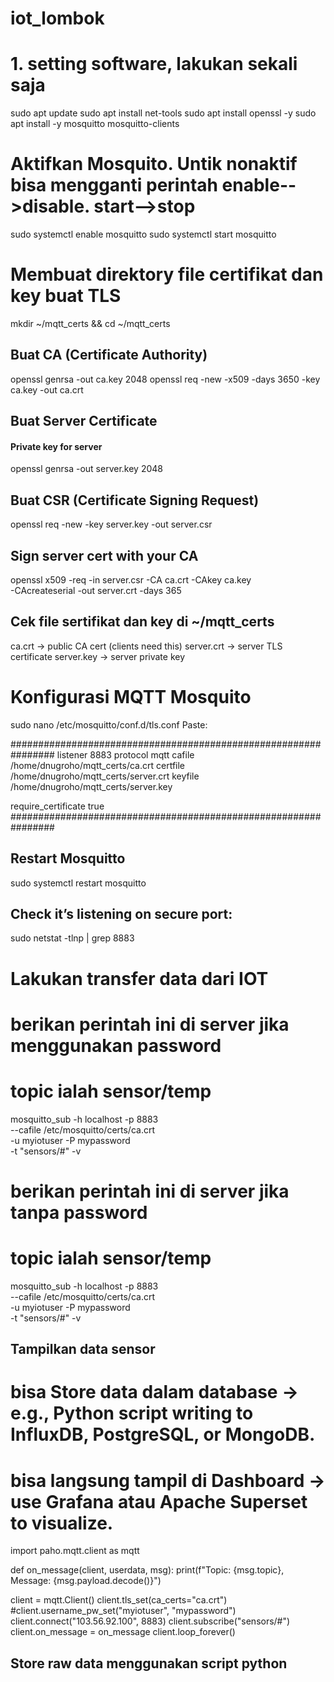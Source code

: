 # iot_lombok
# 1. setting software, lakukan sekali saja
sudo apt update
sudo apt install net-tools
sudo apt install openssl -y
sudo apt install -y mosquitto mosquitto-clients

# Aktifkan Mosquito. Untik nonaktif bisa mengganti perintah enable-->disable. start-->stop
sudo systemctl enable mosquitto
sudo systemctl start mosquitto

# Membuat direktory file certifikat dan key buat TLS 
mkdir ~/mqtt_certs && cd ~/mqtt_certs

## Buat CA (Certificate Authority)
openssl genrsa -out ca.key 2048
openssl req -new -x509 -days 3650 -key ca.key -out ca.crt
## Buat Server Certificate
#### Private key for server
openssl genrsa -out server.key 2048

## Buat CSR (Certificate Signing Request)
openssl req -new -key server.key -out server.csr

## Sign server cert with your CA
openssl x509 -req -in server.csr -CA ca.crt -CAkey ca.key \
  -CAcreateserial -out server.crt -days 365

## Cek file sertifikat dan key di ~/mqtt_certs
ca.crt → public CA cert (clients need this)
server.crt → server TLS certificate
server.key → server private key

# Konfigurasi MQTT Mosquito
sudo nano /etc/mosquitto/conf.d/tls.conf
Paste:

################################################################
listener 8883
protocol mqtt
cafile /home/dnugroho/mqtt_certs/ca.crt
certfile /home/dnugroho/mqtt_certs/server.crt
keyfile /home/dnugroho/mqtt_certs/server.key

require_certificate true
################################################################

## Restart Mosquitto
sudo systemctl restart mosquitto

## Check it’s listening on secure port:
sudo netstat -tlnp | grep 8883

# Lakukan transfer data dari IOT

# berikan perintah ini di server jika menggunakan password
# topic ialah sensor/temp

mosquitto_sub -h localhost -p 8883 \
 --cafile /etc/mosquitto/certs/ca.crt \
 -u myiotuser -P mypassword \
 -t "sensors/#" -v

 # berikan perintah ini di server jika tanpa password
# topic ialah sensor/temp

mosquitto_sub -h localhost -p 8883 \
 --cafile /etc/mosquitto/certs/ca.crt \
 -u myiotuser -P mypassword \
 -t "sensors/#" -v

## Tampilkan data sensor
# bisa Store data dalam database → e.g., Python script writing to InfluxDB, PostgreSQL, or MongoDB.
# bisa langsung tampil di Dashboard → use Grafana atau Apache Superset to visualize.

import paho.mqtt.client as mqtt

def on_message(client, userdata, msg):
    print(f"Topic: {msg.topic}, Message: {msg.payload.decode()}")

client = mqtt.Client()
client.tls_set(ca_certs="ca.crt")
#client.username_pw_set("myiotuser", "mypassword")
client.connect("103.56.92.100", 8883)
client.subscribe("sensors/#")
client.on_message = on_message
client.loop_forever()

## Store raw data menggunakan script python

